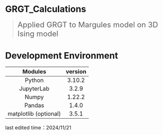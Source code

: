 # GRGT_Calculations
> <font size=5> Applied GRGT to Margules model on 3D Ising model  </font> 

# Development Environment  

| <font size=4> Modules </font> | <font size=4> version </font> |  
| :--------:  | :--------: |  
| <font size=4> Python </font>  | <font size=4> 3.10.2 </font>  |  
| <font size=4> JupyterLab </font>  | <font size=4> 3.2.9 </font>  |  
| <font size=4> Numpy </font>  | <font size=4> 1.22.2 </font>  |  
| <font size=4> Pandas </font>  | <font size=4> 1.4.0 </font>  |  
| <font size=4> matplotlib (optional) </font>  | <font size=4> 3.5.1 </font>  |  

<font size=3> last edited time：2024/11/21</font> 
